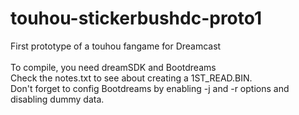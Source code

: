 # touhou-stickerbushdc-proto1
First prototype of a touhou fangame for Dreamcast <br><br>
To compile, you need dreamSDK and Bootdreams<br>
Check the notes.txt to see about creating a 1ST_READ.BIN.<br>
Don't forget to config Bootdreams by enabling -j and -r options and disabling dummy data.
